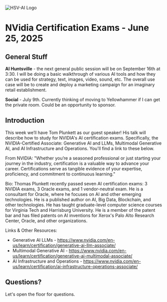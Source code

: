 ![HSV-AI Logo](https://hsv.ai/wp-content/uploads/2022/03/logo_v11_2022.png)
# NVidia Certification Exams - June 25, 2025

## General Stuff

**AI Huntsville** - the next general public session will be on September 16th at 3:30. I will be doing a basic walkthrough of various AI tools and how they can be used for strategy, text, images, video, sound, etc. The overall use case will be to create and deploy a marketing campaign for an imaginary retail establishment.

**Social** - July 9th. Currently thinking of moving to Yellowhammer if I can get the private room. Could be an opportunity to sponsor.

## Introduction

This week we’ll have Tom Plunkett as our guest speaker! His talk will describe how to study for NVIDIA's AI certification exams. Specifically, the NVIDIA-Certified Associate: Generative AI and LLMs, Multimodal Generative AI, and AI Infrastructure and Operations. You'll find a link to these below.

From NVIDIA: "Whether you’re a seasoned professional or just starting your journey in the industry, certification is a valuable way to advance your career. Certifications serve as tangible evidence of your expertise, proficiency, and commitment to continuous learning."
 

Bio: Thomas Plunkett recently passed seven AI certification exams: 3 NVIDIA exams, 3 Oracle exams, and 1 vendor-neutral exam. He is a consultant for Oracle, where he focuses on AI and other emerging technologies.  He is a published author on AI, Big Data, Blockchain, and other technologies.  He has taught  graduate-level computer science courses for Virginia Tech and Harrisburg University.  He is a member of the patent bar and has filed patents on AI inventions for Xerox's Palo Alto Research Center, Oracle, and other organizations.

Links & Other Resources:

- Generative AI LLMs - 
https://www.nvidia.com/en-us/learn/certification/generative-ai-llm-associate/
- Multimodal Generative AI - https://www.nvidia.com/en-us/learn/certification/generative-ai-multimodal-associate/
- AI Infrastructure and Operations - https://www.nvidia.com/en-us/learn/certification/ai-infrastructure-operations-associate/

## Questions?

Let's open the floor for questions.
